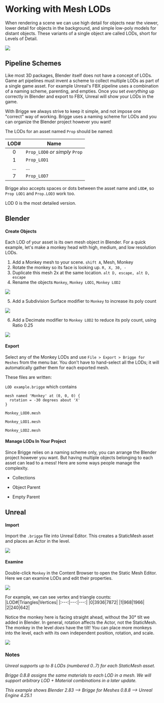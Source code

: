 # Working with Mesh LODs

When rendering a scene we can use high detail for objects near the viewer, lower detail for objects in the background, and simple low-poly models for distant objects. These variants of a single object are called LODs, short for Levels of Detail.

![](media/mesh_lods.png)

## Pipeline Schemes

Like most 3D packages, Blender itself does not have a concept of LODs. Game art pipelines must invent a scheme to collect multiple LODs as part of a single game asset. For example Unreal's FBX pipeline uses a combination of a naming scheme, parenting, and empties. Once you set *everything* up correctly in Blender and export to FBX, Unreal will show your LODs in the game.

With Brigge we always strive to keep it simple, and not impose one "correct" way of working. Brigge uses a naming scheme for LODs and you can organize the Blender project however you want!

The LODs for an asset named `Prop` should be named:

|LOD#|Name|
|:---:|---|
|0|`Prop_LOD0` _or simply_ `Prop`|
|1|`Prop_LOD1`|
|...|...|
|7|`Prop_LOD7`|

Brigge also accepts spaces or dots between the asset name and `LOD#`, so `Prop LOD1` and `Prop.LOD3` work too.

LOD 0 is the most detailed version.

## Blender

#### Create Objects

Each LOD of your asset is its own mesh object in Blender. For a quick example, let's make a monkey head with high, medium, and low resolution LODs.

1. Add a Monkey mesh to your scene. `shift A`, Mesh, Monkey
2. Rotate the monkey so its face is looking up. `R, X, 30, -`
3. Duplicate this mesh 2x at the same location. `alt D, escape, alt D, escape`
4. Rename the objects `Monkey`, `Monkey LOD1`, `Monkey LOD2`

![](media/mesh_lod_monkeys.png)

5. Add a Subdivision Surface modifier to `Monkey` to increase its poly count

![](media/mesh_lod_subd.png)

6. Add a Decimate modifier to `Monkey LOD2` to reduce its poly count, using Ratio 0.25

![](media/mesh_lod_decimate.png)

#### Export

Select any of the Monkey LODs and use `File > Export > Brigge for Meshes` from the menu bar. You don't have to hand-select all the LODs; it will automatically gather them for each exported mesh.

These files are written:

`LOD example.brigge` which contains
```
mesh named 'Monkey' at (0, 0, 0) {
  rotation = -30 degrees about 'X'
}
```

`Monkey_LOD0.mesh`

`Monkey_LOD1.mesh`

`Monkey_LOD2.mesh`

#### Manage LODs In Your Project

Since Brigge relies on a naming scheme only, you can arrange the Blender project however you want. But having multiple objects belonging to each asset can lead to a mess! Here are some ways people manage the complexity.

* Collections

* Object Parent

* Empty Parent

## Unreal

#### Import

Import the `.brigge` file into Unreal Editor. This creates a StaticMesh asset and places an Actor in the level.

![](media/mesh_lod_unreal_cb.png)

#### Examine

Double-click `Monkey` in the Content Browser to open the Static Mesh Editor. Here we can examine LODs and edit their properties.

![](media/mesh_lod_unreal_sm.png)

For example, we can see vertex and triangle counts:
|LOD#|Triangles|Vertices|
|:---:|---:|---:|
|0|3936|7872|
|1|968|1966|
|2|240|642|

Notice the monkey here is facing straight ahead, without the 30° tilt we added in Blender. In general, rotation affects the Actor, not the StaticMesh. The monkey in the level *does* have the tilt! You can place more monkeys into the level, each with its own independent position, rotation, and scale.

![](media/mesh_lod_unreal_vp.png)

### Notes

_Unreal supports up to 8 LODs (numbered 0..7) for each StaticMesh asset._

_Brigge 0.8.8 assigns the same materials to each LOD in a mesh. We will support arbitrary LOD + Material combinations in a later update._

_This example shows Blender 2.83 --> Brigge for Meshes 0.8.8 --> Unreal Engine 4.25.1_
